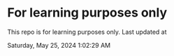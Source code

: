 # For learning purposes only
This repo is for learning purposes only.
Last updated at

Saturday, May 25, 2024 1:02:29 AM

